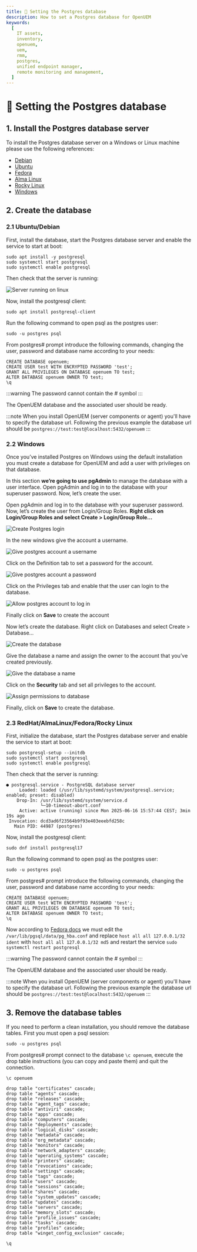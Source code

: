 ```yaml
---
title: 🐘 Setting the Postgres database
description: How to set a Postgres database for OpenUEM
keywords:
  [
    IT assets,
    inventory,
    openuem,
    uem,
    rmm,
    postgres,
    unified endpoint manager,
    remote monitoring and management,
  ]
---
```


# 🐘 Setting the Postgres database

## 1. Install the Postgres database server

To install the Postgres database server on a Windows or Linux machine please use the following references:

- [Debian](https://www.postgresql.org/download/linux/debian/)
- [Ubuntu](https://www.postgresql.org/download/linux/ubuntu/)
- [Fedora](https://www.postgresql.org/download/linux/redhat/)
- [Alma Linux](https://www.postgresql.org/download/linux/redhat/)
- [Rocky Linux](https://www.postgresql.org/download/linux/redhat/)
- [Windows](https://www.postgresql.org/download/windows/)

## 2. Create the database

### 2.1 Ubuntu/Debian

First, install the database, start the Postgres database server and enable the service to start at boot:

```(bash)
sudo apt install -y postgresql
sudo systemctl start postgresql
sudo systemctl enable postgresql
```

Then check that the server is running:

![Server running on linux](/img/linux/postgres_running.png)

Now, install the postgresql client:

```(bash)
sudo apt install postgresql-client
```

Run the following command to open psql as the postgres user:

```(bash)
sudo -u postgres psql
```

From postgres# prompt introduce the following commands, changing the user, password and database name according to your needs:

```(bash)
CREATE DATABASE openuem;
CREATE USER test WITH ENCRYPTED PASSWORD 'test';
GRANT ALL PRIVILEGES ON DATABASE openuem TO test;
ALTER DATABASE openuem OWNER TO test;
\q
```

:::warning
The password cannot contain the # symbol
:::

The OpenUEM database and the associated user should be ready.

:::note
When you install OpenUEM (server components or agent) you'll have to specify the database url. Following the previous example the database url should be `postgres://test:test@localhost:5432/openuem`
:::

### 2.2 Windows

Once you’ve installed Postgres on Windows using the default installation you must create a database for OpenUEM and add a user with privileges on that database.

In this section **we’re going to use pgAdmin** to manage the database with a user interface. Open pgAdmin and log in to the database with your superuser password. Now, let’s create the user.

Open pgAdmin and log in to the database with your superuser password. Now, let’s create the user from Login/Group Roles. **Right click on Login/Group Roles and select Create > Login/Group Role...**

![Create Postgres login](/img/postgres/postgres_create_user_1.png)

In the new windows give the account a username.

![Give postgres account a username](/img/postgres/postgres_create_user_2.png)

Click on the Definition tab to set a password for the account.

![Give postgres account a password](/img/postgres/postgres_create_user_3.png)

Click on the Privileges tab and enable that the user can login to the database.

![Allow postgres account to log in](/img/postgres/postgres_create_user_4.png)

Finally click on **Save** to create the account

Now let’s create the database. Right click on Databases and select Create > Database…

![Create the database](/img/postgres/postgres_create_database_1.png)

Give the database a name and assign the owner to the account that you’ve created previously.

![Give the database a name](/img/postgres/postgres_create_database_2.png)

Click on the **Security** tab and set all privileges to the account.

![Assign permissions to database](/img/postgres/postgres_create_database_3.png)

Finally, click on **Save** to create the database.

### 2.3 RedHat/AlmaLinux/Fedora/Rocky Linux

First, initialize the database, start the Postgres database server and enable the service to start at boot:

```(bash)
sudo postgresql-setup --initdb
sudo systemctl start postgresql
sudo systemctl enable postgresql
```

Then check that the server is running:

```(bash)
● postgresql.service - PostgreSQL database server
     Loaded: loaded (/usr/lib/systemd/system/postgresql.service; enabled; preset: disabled)
    Drop-In: /usr/lib/systemd/system/service.d
             └─10-timeout-abort.conf
     Active: active (running) since Mon 2025-06-16 15:57:44 CEST; 3min 19s ago
 Invocation: dcd3ad6f23564b9f93e403eeebfd258c
   Main PID: 44987 (postgres)
```

Now, install the postgresql client:

```(bash)
sudo dnf install postgresql17
```

Run the following command to open psql as the postgres user:

```(bash)
sudo -u postgres psql
```

From postgres# prompt introduce the following commands, changing the user, password and database name according to your needs:

```(bash)
CREATE DATABASE openuem;
CREATE USER test WITH ENCRYPTED PASSWORD 'test';
GRANT ALL PRIVILEGES ON DATABASE openuem TO test;
ALTER DATABASE openuem OWNER TO test;
\q
```

Now according to [Fedora docs](https://docs.fedoraproject.org/en-US/quick-docs/postgresql/) we must edit the `/var/lib/pgsql/data/pg_hba.conf` and
replace `host all all 127.0.0.1/32 ident` with `host all all 127.0.0.1/32 md5` and restart the service `sudo systemctl restart postgresql`

:::warning
The password cannot contain the # symbol
:::

The OpenUEM database and the associated user should be ready.

:::note
When you install OpenUEM (server components or agent) you'll have to specify the database url. Following the previous example the database url should be `postgres://test:test@localhost:5432/openuem`
:::

## 3. Remove the database tables

If you need to perform a clean installation, you should remove the database tables. First you must open a psql session:

```(bash)
sudo -u postgres psql
```

From postgres# prompt connect to the database `\c openuem`, execute the drop table instructions (you can copy and paste them) and quit the connection.

```(bash)
\c openuem

drop table "certificates" cascade;
drop table "agents" cascade;
drop table "releases" cascade;
drop table "agent_tags" cascade;
drop table "antiviri" cascade;
drop table "apps" cascade;
drop table "computers" cascade;
drop table "deployments" cascade;
drop table "logical_disks" cascade;
drop table "metadata" cascade;
drop table "org_metadata" cascade;
drop table "monitors" cascade;
drop table "network_adapters" cascade;
drop table "operating_systems" cascade;
drop table "printers" cascade;
drop table "revocations" cascade;
drop table "settings" cascade;
drop table "tags" cascade;
drop table "users" cascade;
drop table "sessions" cascade;
drop table "shares" cascade;
drop table "system_updates" cascade;
drop table "updates" cascade;
drop table "servers" cascade;
drop table "memory_slots" cascade;
drop table "profile_issues" cascade;
drop table "tasks" cascade;
drop table "profiles" cascade;
drop table "winget_config_exclusion" cascade;

\q
```
